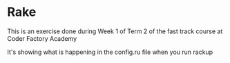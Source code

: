 # Rake
This is an exercise done during Week 1 of Term 2 of the fast track course at Coder Factory Academy

It's showing what is happening in the config.ru file when you run rackup
